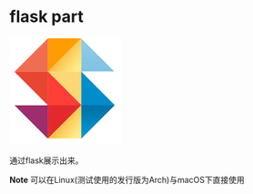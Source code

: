 # flask part

![logo](./static/logo.png)

通过flask展示出来。

**Note** 可以在Linux(测试使用的发行版为Arch)与macOS下直接使用
